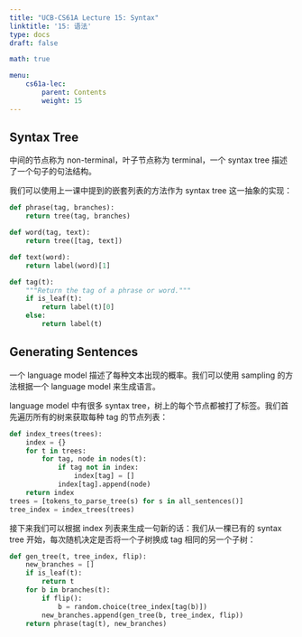 ```yaml
---
title: "UCB-CS61A Lecture 15: Syntax"
linktitle: '15: 语法'
type: docs
draft: false

math: true

menu:
    cs61a-lec:
        parent: Contents
        weight: 15
---
```


## Syntax Tree

中间的节点称为 non-terminal，叶子节点称为 terminal，一个 syntax tree 描述了一个句子的句法结构。

我们可以使用上一课中提到的嵌套列表的方法作为 syntax tree 这一抽象的实现：

```python
def phrase(tag, branches):
    return tree(tag, branches)

def word(tag, text):
    return tree([tag, text])

def text(word):
    return label(word)[1]

def tag(t):
    """Return the tag of a phrase or word."""
    if is_leaf(t):
        return label(t)[0]
    else:
        return label(t)
```

## Generating Sentences

一个 language model 描述了每种文本出现的概率。我们可以使用 sampling 的方法根据一个 language model 来生成语言。

language model 中有很多 syntax tree，树上的每个节点都被打了标签。我们首先遍历所有的树来获取每种 tag 的节点列表：

```python
def index_trees(trees):
    index = {}
    for t in trees:
        for tag, node in nodes(t):
            if tag not in index:
                index[tag] = []
            index[tag].append(node)
    return index
trees = [tokens_to_parse_tree(s) for s in all_sentences()]
tree_index = index_trees(trees)
```

接下来我们可以根据 index 列表来生成一句新的话：我们从一棵已有的 syntax tree 开始，每次随机决定是否将一个子树换成 tag 相同的另一个子树：

```python
def gen_tree(t, tree_index, flip):
    new_branches = []
    if is_leaf(t):
        return t
    for b in branches(t):
        if flip():
            b = random.choice(tree_index[tag(b)])
        new_branches.append(gen_tree(b, tree_index, flip))
    return phrase(tag(t), new_branches)
```


